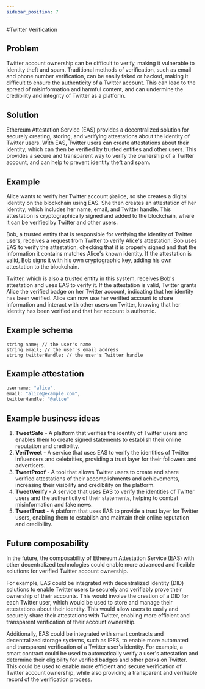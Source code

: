 ```yaml
---
sidebar_position: 7
---
```


#Twitter Verification

## Problem
Twitter account ownership can be difficult to verify, making it vulnerable to identity theft and spam. Traditional methods of verification, such as email and phone number verification, can be easily faked or hacked, making it difficult to ensure the authenticity of a Twitter account. This can lead to the spread of misinformation and harmful content, and can undermine the credibility and integrity of Twitter as a platform.

## Solution
Ethereum Attestation Service (EAS) provides a decentralized solution for securely creating, storing, and verifying attestations about the identity of Twitter users. With EAS, Twitter users can create attestations about their identity, which can then be verified by trusted entities and other users. This provides a secure and transparent way to verify the ownership of a Twitter account, and can help to prevent identity theft and spam.

## Example
Alice wants to verify her Twitter account @alice, so she creates a digital identity on the blockchain using EAS. She then creates an attestation of her identity, which includes her name, email, and Twitter handle. This attestation is cryptographically signed and added to the blockchain, where it can be verified by Twitter and other users.

Bob, a trusted entity that is responsible for verifying the identity of Twitter users, receives a request from Twitter to verify Alice's attestation. Bob uses EAS to verify the attestation, checking that it is properly signed and that the information it contains matches Alice's known identity. If the attestation is valid, Bob signs it with his own cryptographic key, adding his own attestation to the blockchain.

Twitter, which is also a trusted entity in this system, receives Bob's attestation and uses EAS to verify it. If the attestation is valid, Twitter grants Alice the verified badge on her Twitter account, indicating that her identity has been verified. Alice can now use her verified account to share information and interact with other users on Twitter, knowing that her identity has been verified and that her account is authentic.

## Example schema 
``` 
string name; // the user's name
string email; // the user's email address
string twitterHandle; // the user's Twitter handle

```

## Example attestation
``` jsx
username: "alice",
email: "alice@example.com",
twitterHandle: "@alice"
```

## Example business ideas
1. **TweetSafe** - A platform that verifies the identity of Twitter users and enables them to create signed statements to establish their online reputation and credibility.
2. **VeriTweet** - A service that uses EAS to verify the identities of Twitter influencers and celebrities, providing a trust layer for their followers and advertisers.
3. **TweetProof** - A tool that allows Twitter users to create and share verified attestations of their accomplishments and achievements, increasing their visibility and credibility on the platform.
4. **TweetVerify** - A service that uses EAS to verify the identities of Twitter users and the authenticity of their statements, helping to combat misinformation and fake news.
5. **TweetTrust** - A platform that uses EAS to provide a trust layer for Twitter users, enabling them to establish and maintain their online reputation and credibility.


## Future composability
In the future, the composability of Ethereum Attestation Service (EAS) with other decentralized technologies could enable more advanced and flexible solutions for verified Twitter account ownership.

For example, EAS could be integrated with decentralized identity (DID) solutions to enable Twitter users to securely and verifiably prove their ownership of their accounts. This would involve the creation of a DID for each Twitter user, which would be used to store and manage their attestations about their identity. This would allow users to easily and securely share their attestations with Twitter, enabling more efficient and transparent verification of their account ownership.

Additionally, EAS could be integrated with smart contracts and decentralized storage systems, such as IPFS, to enable more automated and transparent verification of a Twitter user's identity. For example, a smart contract could be used to automatically verify a user's attestation and determine their eligibility for verified badges and other perks on Twitter. This could be used to enable more efficient and secure verification of Twitter account ownership, while also providing a transparent and verifiable record of the verification process.